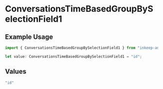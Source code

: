 # ConversationsTimeBasedGroupBySelectionField1

## Example Usage

```typescript
import { ConversationsTimeBasedGroupBySelectionField1 } from "inkeep-analytics-typescript/models/components";

let value: ConversationsTimeBasedGroupBySelectionField1 = "id";
```

## Values

```typescript
"id"
```